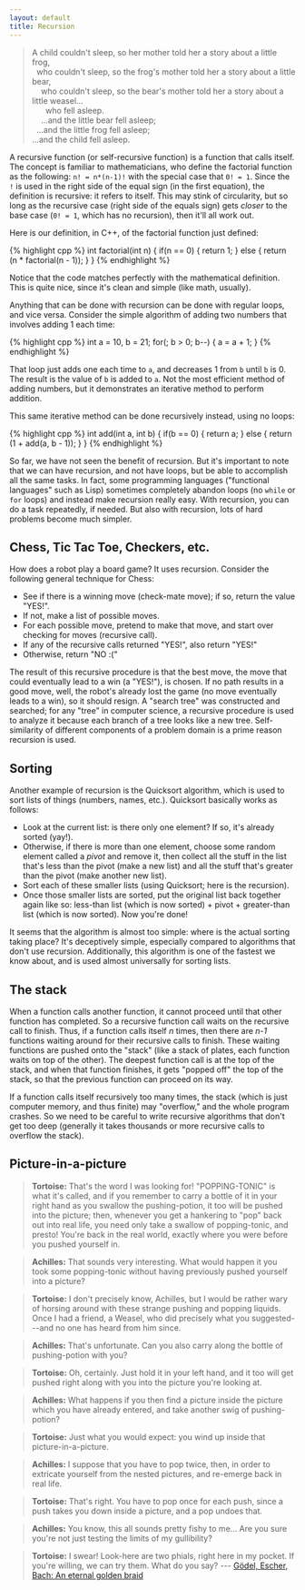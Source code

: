 ```yaml
---
layout: default
title: Recursion
---
```


<blockquote>
A child couldn't sleep, so her mother told her a story about a little frog,
<br/>
&nbsp; who couldn't sleep, so the frog's mother told her a story about a little bear,
<br/>
&nbsp; &nbsp; who couldn't sleep, so the bear's mother told her a story about a little weasel...
<br/>
&nbsp; &nbsp; &nbsp; who fell asleep.
<br/>
&nbsp; &nbsp; ...and the little bear fell asleep;
<br/>
&nbsp; ...and the little frog fell asleep;
<br/>
...and the child fell asleep.
</blockquote>


A recursive function (or self-recursive function) is a function that calls
itself. The concept is familiar to mathematicians, who define the factorial
function as the following: `n! = n*(n-1)!` with the special case that `0! = 1`.
Since the `!` is used in the right side of the equal sign (in the first
equation), the definition is recursive: it refers to itself. This may stink of
circularity, but so long as the recursive case (right side of the equals sign)
gets *closer* to the base case (`0! = 1`, which has no recursion), then it'll
all work out.

Here is our definition, in C++, of the factorial function just defined:

{% highlight cpp %}
int factorial(int n)
{
    if(n == 0)
    {
        return 1;
    }
    else
    {
        return (n * factorial(n - 1));
    }
}
{% endhighlight %}

Notice that the code matches perfectly with the mathematical definition. This
is quite nice, since it's clean and simple (like math, usually).

Anything that can be done with recursion can be done with regular loops, and
vice versa. Consider the simple algorithm of adding two numbers that involves
adding 1 each time:

{% highlight cpp %}
int a = 10, b = 21;
for(; b > 0; b--)
{
    a = a + 1;
}
{% endhighlight %}

That loop just adds one each time to `a`, and decreases 1 from `b` until `b` is
0. The result is the value of `b` is added to `a`. Not the most efficient
method of adding numbers, but it demonstrates an iterative method to perform
addition.

This same iterative method can be done recursively instead, using no loops:

{% highlight cpp %}
int add(int a, int b)
{
    if(b == 0)
    {
        return a;
    }
    else
    {
        return (1 + add(a, b - 1));
    }
}
{% endhighlight %}

So far, we have not seen the benefit of recursion. But it's important to note
that we can have recursion, and not have loops, but be able to accomplish all
the same tasks. In fact, some programming languages ("functional languages"
such as Lisp) sometimes completely abandon loops (no `while` or `for` loops)
and instead make recursion really easy. With recursion, you can do a task
repeatedly, if needed. But also with recursion, lots of hard problems become
much simpler.

## Chess, Tic Tac Toe, Checkers, etc.

How does a robot play a board game? It uses recursion. Consider the following general technique for Chess:

- See if there is a winning move (check-mate move); if so, return the value "YES!".
- If not, make a list of possible moves.
- For each possible move, pretend to make that move, and start over checking for moves (recursive call).
- If any of the recursive calls returned "YES!", also return "YES!"
- Otherwise, return "NO :("

The result of this recursive procedure is that the best move, the move that
could eventually lead to a win (a "YES!"), is chosen. If no path results in a
good move, well, the robot's already lost the game (no move eventually leads to
a win), so it should resign. A "search tree" was constructed and searched; for
any "tree" in computer science, a recursive procedure is used to analyze it
because each branch of a tree looks like a new tree. Self-similarity of
different components of a problem domain is a prime reason recursion is used.

## Sorting

Another example of recursion is the Quicksort algorithm, which is used to sort
lists of things (numbers, names, etc.). Quicksort basically works as follows:

* Look at the current list: is there only one element? If so, it's already sorted (yay!).
* Otherwise, if there is more than one element, choose some random element called a *pivot* and remove it, then collect all the stuff in the list that's less than the pivot (make a new list) and all the stuff that's greater than the pivot (make another new list).
* Sort each of these smaller lists (using Quicksort; here is the recursion).
* Once those smaller lists are sorted, put the original list back together again like so: less-than list (which is now sorted) + pivot + greater-than list (which is now sorted). Now you're done!

It seems that the algorithm is almost too simple: where is the actual sorting
taking place? It's deceptively simple, especially compared to algorithms that
don't use recursion. Additionally, this algorithm is one of the fastest we know
about, and is used almost universally for sorting lists.

## The stack

When a function calls another function, it cannot proceed until that other
function has completed. So a recursive function call waits on the recursive
call to finish. Thus, if a function calls itself *n* times, then there are
*n-1* functions waiting around for their recursive calls to finish. These
waiting functions are pushed onto the "stack" (like a stack of plates, each
function waits on top of the other). The deepest function call is at the top of
the stack, and when that function finishes, it gets "popped off" the top of the
stack, so that the previous function can proceed on its way.

If a function calls itself recursively too many times, the stack (which is just
computer memory, and thus finite) may "overflow," and the whole program
crashes. So we need to be careful to write recursive algorithms that don't get
too deep (generally it takes thousands or more recursive calls to overflow the
stack).

## Picture-in-a-picture

> **Tortoise:** That's the word I was looking for! "POPPING-TONIC" is what it's
> called, and if you remember to carry a bottle of it in your right hand as you
> swallow the pushing-potion, it too will be pushed into the picture; then,
> whenever you get a hankering to "pop" back out into real life, you need only
> take a swallow of popping-tonic, and presto! You're back in the real world,
> exactly where you were before you pushed yourself in.

> **Achilles:** That sounds very interesting. What would happen it you took
> some popping-tonic without having previously pushed yourself into a picture?

> **Tortoise:**  I don't precisely know, Achilles, but I would be rather wary
> of horsing around with these strange pushing and popping liquids. Once I had
> a friend, a Weasel, who did precisely what you suggested---and no one has
> heard from him since.

> **Achilles:** That's unfortunate. Can you also carry along the bottle of
> pushing-potion with you?

> **Tortoise:** Oh, certainly. Just hold it in your left hand, and it too will
> get pushed right along with you into the picture you're looking at.

> **Achilles:** What happens if you then find a picture inside the picture
> which you have already entered, and take another swig of pushing-potion?

> **Tortoise:** Just what you would expect: you wind up inside that
> picture-in-a-picture.

> **Achilles:** I suppose that you have to pop twice, then, in order to
> extricate yourself from the nested pictures, and re-emerge back in real life.

> **Tortoise:** That's right. You have to pop once for each push, since a push
> takes you down inside a picture, and a pop undoes that.

> **Achilles:** You know, this all sounds pretty fishy to me... Are you sure
> you're not just testing the limits of my gullibility?

> **Tortoise:** I swear! Look-here are two phials, right here in my pocket. If
> you're willing, we can try them. What do you say? ---
> [G&ouml;del, Escher, Bach: An eternal golden braid](/biblio/geb)

